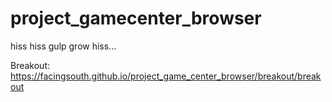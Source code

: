 project_gamecenter_browser
==========================

hiss hiss gulp grow hiss...


Breakout: https://facingsouth.github.io/project_game_center_browser/breakout/breakout